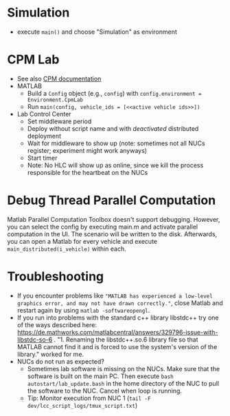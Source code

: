 # Simulation
* execute `main()` and choose "Simulation" as environment

# CPM Lab
* See also [CPM documentation](https://cpm.embedded.rwth-aachen.de/doc/)
* MATLAB
    * Build a `Config` object (e.g., `config`) with `config.environment = Environment.CpmLab`
    * Run `main(config, vehicle_ids = [<<active vehicle ids>>])`
* Lab Control Center
    * Set middleware period
    * Deploy without script name and with *deactivated* distributed deployment
    * Wait for middleware to show up (note: sometimes not all NUCs register; experiment might work anyways)
    * Start timer
    * Note: No HLC will show up as online, since we kill the process responsible for the heartbeat on the NUCs

# Debug Thread Parallel Computation

Matlab Parallel Computation Toolbox doesn't support debugging. However, you can select the config by executing main.m and activate parallel computation in the UI. The scenario will be written to the disk. Afterwards, you can open a Matlab for every vehicle and execute `main_distributed(i_vehicle)` within each.

# Troubleshooting
- If you encounter problems like `"MATLAB has experienced a low-level graphics error, and may not have drawn correctly."`, close Matlab and restart again by using `matlab -softwareopengl`.
- If you run into problems with the standard c++ library libstdc++ try one of the ways described here: https://de.mathworks.com/matlabcentral/answers/329796-issue-with-libstdc-so-6 . "1. Renaming the libstdc++.so.6 library file so that MATLAB cannot find it and is forced to use the system's version of the library." worked for me.
- NUCs do not run as expected?
    - Sometimes lab software is missing on the NUCs. Make sure that the software is built on the main PC. Then execute `bash autostart/lab_update.bash` in the home directory of the NUC to pull the software to the NUC. Cancel when loop is running.
    - Tip: Monitor execution from NUC 1 (`tail -F dev/lcc_script_logs/tmux_script.txt`)
